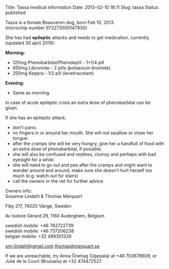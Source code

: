 Title: Tassa medical information
Date: 2013-02-10 18:11
Slug: tassa
Status: published

Tassa is a female Beauceron dog, born Feb 10, 2013.  
(microchip number 972273000147930)

She has had **epileptic** attacks 
and needs to get medication, currently (updated 30 april 2019):

**Morning:**

* 125mg Phenobarbital/Phenoleptil - 1+1/4 pill
* 650mg Libromide - 2 pills (potassium bromide)
* 250mg Keppra - 1/2 pill (levetiracetam)

**Evening:**

* Same as morning.


In case of acute epileptic crisis an extra dose of phenobarbital
can be given.

If she has an epileptic attack:

- don't panic.
- no fingers in or around her mouth. She will not swallow or chew her tongue.
- after the cramps she will be very hungry, give her a handfull of food with an extra dose of phenobarbital, if possible.
- she will also be confused and restless, clumsy and perhaps with bad eyesight for a while.
- she will need to go out and pee after the cramps and might want to wander around and around, make sure she doesn't hurt herself too much (e.g. watch out for stairs)
- call the owners or the vet for further advice

Owners info:  
Susanne Lindahl & Thomas Marquart  

Fiby 217, 74020 Vänge, Sweden

Av Isidore Gérard 29, 1160 Auderghem, Belgium

swedish mobile: +46 762722739  
swedish mobile: +46 737206238  
belgian mobile: +32 489301326  

snn.lindahl@gmail.com
thomas@marquart.se  

If we are unreachable, try Anna Önehag (Uppsala) at +46 703678609, or
Julie de le Court (Brussels) at +32 474472527.

